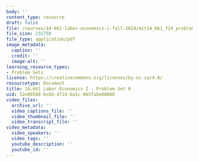 ```yaml
---
body: ''
content_type: resource
draft: false
file: /courses/14-661-labor-economics-i-fall-2024/mit14_661_f24_problem_set_0.pdf
file_size: 231758
file_type: application/pdf
image_metadata:
  caption: ''
  credit: ''
  image-alt: ''
learning_resource_types:
- Problem Sets
license: https://creativecommons.org/licenses/by-nc-sa/4.0/
resourcetype: Document
title: 14.661 Labor Economics I - Problem Set 0
uid: 32e88588-bc0d-471d-ba1c-865fabe66068
video_files:
  archive_url: ''
  video_captions_file: ''
  video_thumbnail_file: ''
  video_transcript_file: ''
video_metadata:
  video_speakers: ''
  video_tags: ''
  youtube_description: ''
  youtube_id: ''
---
```

